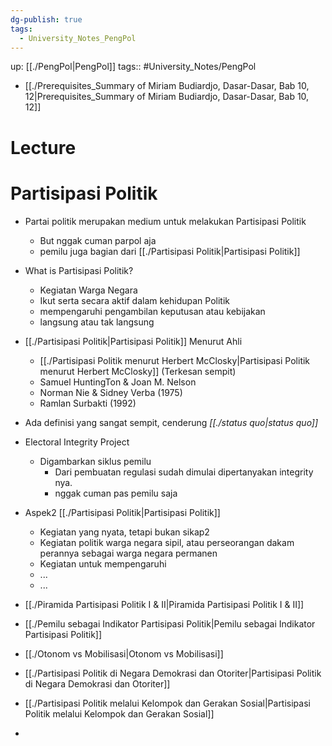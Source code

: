 ```yaml
---
dg-publish: true
tags:
  - University_Notes_PengPol
---
```


up: [[./PengPol|PengPol]] 
tags:: #University_Notes/PengPol 

- [[./Prerequisites_Summary of Miriam Budiardjo, Dasar-Dasar, Bab 10, 12|Prerequisites_Summary of Miriam Budiardjo, Dasar-Dasar, Bab 10, 12]]
# Lecture

# Partisipasi Politik 

- Partai politik merupakan medium untuk melakukan Partisipasi Politik 
	- But nggak cuman parpol aja
	- pemilu juga bagian dari [[./Partisipasi Politik|Partisipasi Politik]] 

- What is Partisipasi Politik? 
	- Kegiatan Warga Negara
	- Ikut serta secara aktif dalam kehidupan Politik 
	- mempengaruhi pengambilan keputusan atau kebijakan 
	- langsung atau tak langsung

- [[./Partisipasi Politik|Partisipasi Politik]] Menurut Ahli 
	- [[./Partisipasi Politik menurut Herbert McClosky|Partisipasi Politik menurut Herbert McClosky]] (Terkesan sempit)
	- Samuel HuntingTon & Joan M. Nelson
	- Norman Nie & Sidney Verba (1975)
	- Ramlan Surbakti (1992)
- Ada definisi yang sangat sempit, cenderung *[[./status quo|status quo]]*

- Electoral Integrity Project
	- Digambarkan siklus pemilu 
		- Dari pembuatan regulasi sudah dimulai dipertanyakan integrity nya. 
		- nggak cuman pas pemilu saja

- Aspek2 [[./Partisipasi Politik|Partisipasi Politik]] 
	- Kegiatan yang nyata, tetapi bukan sikap2
	- Kegiatan politik warga negara sipil, atau perseorangan dakam perannya sebagai warga negara permanen
	- Kegiatan untuk mempengaruhi 
	- ...
	- ...

- [[./Piramida Partisipasi Politik I & II|Piramida Partisipasi Politik I & II]]  
-  [[./Pemilu sebagai Indikator Partisipasi Politik|Pemilu sebagai Indikator Partisipasi Politik]]
- [[./Otonom vs Mobilisasi|Otonom vs Mobilisasi]]
- [[./Partisipasi Politik di Negara Demokrasi dan Otoriter|Partisipasi Politik di Negara Demokrasi dan Otoriter]]
- [[./Partisipasi Politik melalui Kelompok dan Gerakan Sosial|Partisipasi Politik melalui Kelompok dan Gerakan Sosial]]
- 